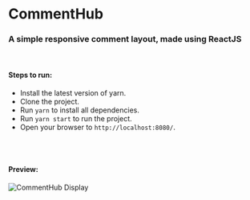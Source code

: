 # CommentHub
<h3>
  A simple responsive comment layout, made using ReactJS
</h3>
<br/>
<h4>
  Steps to run:
</h4>

- Install the latest version of yarn.
- Clone the project.
- Run `yarn` to install all dependencies.
- Run `yarn start` to run the project.
- Open your browser to `http://localhost:8080/`.

<br/>
<br/>

<h4>
  Preview:
</h4>

![CommentHub Display](https://i.imgur.com/uHbqHTi.png)
